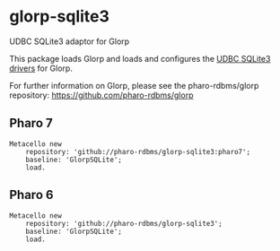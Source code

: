 # glorp-sqlite3
UDBC SQLite3 adaptor for Glorp

This package loads Glorp and loads and configures the [UDBC SQLite3 drivers](https://github.com/astares/Pharo-UDBC) for Glorp.

For further information on Glorp, please see the pharo-rdbms/glorp repository: https://github.com/pharo-rdbms/glorp

## Pharo 7

```smalltalk
Metacello new 
	repository: 'github://pharo-rdbms/glorp-sqlite3:pharo7';
	baseline: 'GlorpSQLite';
	load.
```

## Pharo 6

```smalltalk
Metacello new 
	repository: 'github://pharo-rdbms/glorp-sqlite3';
	baseline: 'GlorpSQLite';
	load.
```


